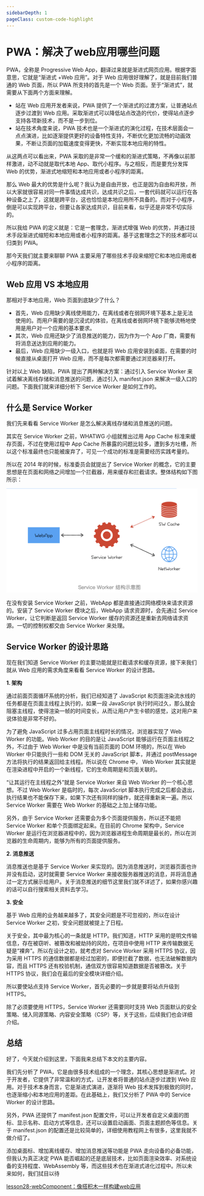 ```yaml
---
sidebarDepth: 1
pageClass: custom-code-highlight
---
```


# PWA：解决了web应用哪些问题

PWA，全称是 Progressive Web App，翻译过来就是渐进式网页应用。根据字面意思，它就是“渐进式 +Web 应用”。对于 Web 应用很好理解了，就是目前我们普通的 Web 页面，所以 PWA 所支持的首先是一个 Web 页面。至于“渐进式”，就需要从下面两个方面来理解。

- 站在 Web 应用开发者来说，PWA 提供了一个渐进式的过渡方案，让普通站点逐步过渡到 Web 应用。采取渐进式可以降低站点改造的代价，使得站点逐步支持各项新技术，而不是一步到位。
- 站在技术角度来说，PWA 技术也是一个渐进式的演化过程，在技术层面会一点点演进，比如逐渐提供更好的设备特性支持，不断优化更加流畅的动画效果，不断让页面的加载速度变得更快，不断实现本地应用的特性。

从这两点可以看出来，PWA 采取的是非常一个缓和的渐进式策略，不再像以前那样激进，动不动就是取代本地 App、取代小程序。与之相反，而是要充分发挥 Web 的优势，渐进式地缩短和本地应用或者小程序的距离。

那么 Web 最大的优势是什么呢？我认为是自由开放，也正是因为自由和开放，所以大家就很容易对同一件事情达成共识，达成共识之后，一套代码就可以运行在各种设备之上了，这就是跨平台，这也恰恰是本地应用所不具备的。而对于小程序，倒是可以实现跨平台，但要让各家达成共识，目前来看，似乎还是非常不切实际的。

所以我给 PWA 的定义就是：它是一套理念，渐进式增强 Web 的优势，并通过技术手段渐进式缩短和本地应用或者小程序的距离。基于这套理念之下的技术都可以归类到 PWA。

那今天我们就主要来聊聊 PWA 主要采用了哪些技术手段来缩短它和本地应用或者小程序的距离。

## Web 应用 VS 本地应用

那相对于本地应用，Web 页面到底缺少了什么？

- 首先，Web 应用缺少离线使用能力，在离线或者在弱网环境下基本上是无法使用的。而用户需要的是沉浸式的体验，在离线或者弱网环境下能够流畅地使用是用户对一个应用的基本要求。
- 其次，Web 应用还缺少了消息推送的能力，因为作为一个 App 厂商，需要有将消息送达到应用的能力。
- 最后，Web 应用缺少一级入口，也就是将 Web 应用安装到桌面，在需要的时候直接从桌面打开 Web 应用，而不是每次都需要通过浏览器来打开。

针对以上 Web 缺陷，PWA 提出了两种解决方案：通过引入 Service Worker 来试着解决离线存储和消息推送的问题，通过引入 manifest.json 来解决一级入口的问题。下面我们就来详细分析下 Service Worker 是如何工作的。

## 什么是 Service Worker

我们先来看看 Service Worker 是怎么解决离线存储和消息推送的问题。

其实在 Service Worker 之前，WHATWG 小组就推出过用 App Cache 标准来缓存页面，不过在使用过程中 App Cache 所暴露的问题比较多，遭到多方吐槽，所以这个标准最终也只能被废弃了，可见一个成功的标准是需要经历实践考量的。

所以在 2014 年的时候，标准委员会就提出了 Service Worker 的概念，它的主要思想是在页面和网络之间增加一个拦截器，用来缓存和拦截请求。整体结构如下图所示：


![](附件/8b35b402-2da7-4b0a-85b4-edb0bbb3379a_1739517360913.png)

在没有安装 Service Worker 之前，WebApp 都是直接通过网络模块来请求资源的。安装了 Service Worker 模块之后，WebApp 请求资源时，会先通过 Service Worker，让它判断是返回 Service Worker 缓存的资源还是重新去网络请求资源。一切的控制权都交由 Service Worker 来处理。

## Service Worker 的设计思路

现在我们知道 Service Worker 的主要功能就是拦截请求和缓存资源，接下来我们就从 Web 应用的需求角度来看看 Service Worker 的设计思路。

**1. 架构**

通过前面页面循环系统的分析，我们已经知道了 JavaScript 和页面渲染流水线的任务都是在页面主线程上执行的，如果一段 JavaScript 执行时间过久，那么就会阻塞主线程，使得渲染一帧的时间变长，从而让用户产生卡顿的感觉，这对用户来说体验是非常不好的。

为了避免 JavaScript 过多占用页面主线程时长的情况，浏览器实现了 Web Worker 的功能。Web Worker 的目的是让 JavaScript 能够运行在页面主线程之外，不过由于 Web Worker 中是没有当前页面的 DOM 环境的，所以在 Web Worker 中只能执行一些和 DOM 无关的 JavaScript 脚本，并通过 postMessage 方法将执行的结果返回给主线程。所以说在 Chrome 中， Web Worker 其实就是在渲染进程中开启的一个新线程，它的生命周期是和页面关联的。

“让其运行在主线程之外”就是 Service Worker 来自 Web Worker 的一个核心思想。不过 Web Worker 是临时的，每次 JavaScript 脚本执行完成之后都会退出，执行结果也不能保存下来，如果下次还有同样的操作，就还得重新来一遍。所以 Service Worker 需要在 Web Worker 的基础之上加上储存功能。

另外，由于 Service Worker 还需要会为多个页面提供服务，所以还不能把 Service Worker 和单个页面绑定起来。在目前的 Chrome 架构中，Service Worker 是运行在浏览器进程中的，因为浏览器进程生命周期是最长的，所以在浏览器的生命周期内，能够为所有的页面提供服务。

**2. 消息推送**

消息推送也是基于 Service Worker 来实现的。因为消息推送时，浏览器页面也许并没有启动，这时就需要 Service Worker 来接收服务器推送的消息，并将消息通过一定方式展示给用户。关于消息推送的细节这里我们就不详述了，如果你感兴趣的话可以自行搜索相关资料去学习。

**3. 安全**

基于 Web 应用的业务越来越多了，其安全问题是不可忽视的，所以在设计 Service Worker 之初，安全问题就被提上了日程。

关于安全，其中最为核心的一条就是 HTTP。我们知道，HTTP 采用的是明文传输信息，存在被窃听、被篡改和被劫持的风险，在项目中使用 HTTP 来传输数据无疑是“裸奔”。所以在设计之初，就考虑对 Service Worker 采用 HTTPS 协议，因为采用 HTTPS 的通信数据都是经过加密的，即便拦截了数据，也无法破解数据内容，而且 HTTPS 还有校验机制，通信双方很容易知道数据是否被篡改。关于 HTTPS 协议，我们会在最后的安全模块详细介绍。

所以要使站点支持 Service Worker，首先必要的一步就是要将站点升级到 HTTPS。

除了必须要使用 HTTPS，Service Worker 还需要同时支持 Web 页面默认的安全策略、储入同源策略、内容安全策略（CSP）等，关于这些，后续我们也会详细介绍。

## 总结

好了，今天就介绍到这里，下面我来总结下本文的主要内容。

我们先分析了 PWA，它是由很多技术组成的一个理念，其核心思想是渐进式。对于开发者，它提供了非常温和的方式，让开发者将普通的站点逐步过渡到 Web 应用。对于技术本身而言，它是渐进式演进，逐渐将 Web 技术发挥到极致的同时，也逐渐缩小和本地应用的差距。在此基础上，我们又分析了 PWA 中的 Service Worker 的设计思路。

另外，PWA 还提供了 manifest.json 配置文件，可以让开发者自定义桌面的图标、显示名称、启动方式等信息，还可以设置启动画面、页面主题颜色等信息。关于 manifest.json 的配置还是比较简单的，详细使用教程网上有很多，这里我就不做介绍了。

添加桌面标、增加离线缓存、增加消息推送等功能是 PWA 走向设备的必备功能，但我认为真正决定 PWA 能否崛起的还是底层技术，比如页面渲染效率、对系统设备的支持程度、WebAssembly 等，而这些技术也在渐进式进化过程中。所以未来如何，我们拭目以待

[lesson28-webComponent：像搭积木一样构建web应用](学习资源总库/小册/浏览器工作原理与实践/05-浏览器中的页面/lesson28-webComponent：像搭积木一样构建web应用.md)